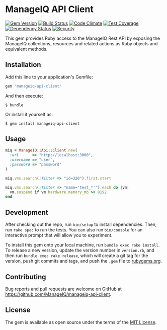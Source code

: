 # ManageIQ API Client

[![Gem Version](https://badge.fury.io/rb/manageiq-api-client.svg)](http://badge.fury.io/rb/manageiq-api-client)
[![Build Status](https://travis-ci.org/ManageIQ/manageiq-api-client.svg)](https://travis-ci.org/ManageIQ/manageiq-api-client)
[![Code Climate](https://codeclimate.com/github/ManageIQ/manageiq-api-client.svg)](https://codeclimate.com/github/ManageIQ/manageiq-api-client)
[![Test Coverage](https://codeclimate.com/github/ManageIQ/manageiq-api-client/badges/coverage.svg)](https://codeclimate.com/github/ManageIQ/manageiq-api-client/coverage)
[![Dependency Status](https://gemnasium.com/ManageIQ/manageiq-api-client.svg)](https://gemnasium.com/ManageIQ/manageiq-api-client)
[![Security](https://hakiri.io/github/ManageIQ/manageiq-api-client/master.svg)](https://hakiri.io/github/ManageIQ/manageiq-api-client/master)

This gem provides Ruby access to the ManageIQ Rest API by exposing the ManageIQ
collections, resources and related actions as Ruby objects and equivalent methods.

## Installation

Add this line to your application's Gemfile:

```ruby
gem 'manageiq-api-client'
```

And then execute:

    $ bundle

Or install it yourself as:

    $ gem install manageiq-api-client

## Usage

```ruby
miq = ManageIQ::Api::Client.new(
  :url      => "http://localhost:3000",
  :username => "user",
  :password => "password"
)

miq.vms.search(:filter => "id=320").first.start

miq.vms.search(:filter => "name='test_*'").each do |vm|
  vm.suspend if vm.hardware.memory_mb >= 8192
end
```

## Development

After checking out the repo, run `bin/setup` to install dependencies. Then, run `rake spec` to run the tests. You can also run `bin/console` for an interactive prompt that will allow you to experiment.

To install this gem onto your local machine, run `bundle exec rake install`. To release a new version, update the version number in `version.rb`, and then run `bundle exec rake release`, which will create a git tag for the version, push git commits and tags, and push the `.gem` file to [rubygems.org](https://rubygems.org).

## Contributing

Bug reports and pull requests are welcome on GitHub at https://github.com/ManageIQ/manageiq-api-client.

## License

The gem is available as open source under the terms of the [MIT License](http://opensource.org/licenses/MIT).

